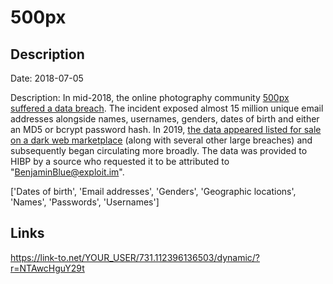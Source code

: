 # 500px

## Description

Date: 2018-07-05

Description:
In mid-2018, the online photography community <a href="https://support.500px.com/hc/en-us/articles/360017752493-Security-Issue-February-2019-FAQ" target="_blank" rel="noopener">500px suffered a data breach</a>. The incident exposed almost 15 million unique email addresses alongside names, usernames, genders, dates of birth and either an MD5 or bcrypt password hash. In 2019, <a href="https://www.theregister.co.uk/2019/02/11/620_million_hacked_accounts_dark_web/" target="_blank" rel="noopener">the data appeared listed for sale on a dark web marketplace</a> (along with several other large breaches) and subsequently began circulating more broadly. The data was provided to HIBP by a source who requested it to be attributed to &quot;BenjaminBlue@exploit.im&quot;.


['Dates of birth', 'Email addresses', 'Genders', 'Geographic locations', 'Names', 'Passwords', 'Usernames']

## Links

https://link-to.net/YOUR_USER/731.112396136503/dynamic/?r=NTAwcHguY29t